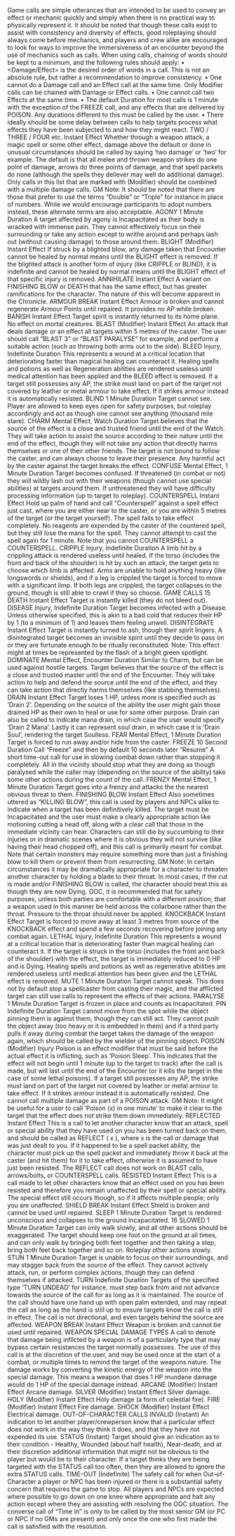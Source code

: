 Game calls are simple utterances that are intended to be used to convey
an effect or mechanic quickly and simply when there is no practical
way to physically represent it. It should be noted that though these calls
exist to assist with consistency and diversity of effects, good roleplaying
should always come before mechanics, and players and crew alike
are encouraged to look for ways to improve the immersiveness of an
encounter beyond the use of mechanics such as calls.
When using calls, chaining of words should be kept to a minimum, and
the following rules should apply:
• <Modifier><Damage/Effect><Duration> is the desired order
of words in a call. This is not an absolute rule, but rather a
recommendation to improve consistency.
• One cannot do a Damage call and an Effect call at the same time.
Only Modifier calls can be chained with Damage or Effect calls.
• One cannot call two Effects at the same time.
• The default Duration for most calls is 1 minute with the exception
of the FREEZE call, and any effects that are delivered by POISON.
Any durations different to this must be called by the user.
• There ideally should be some delay between calls to help targets
process what effects they have been subjected to and how they
might react.
TWO / THREE / FOUR etc. Instant Effect
Whether through a weapon attack, a magic spell
or some other effect, damage above the default or
done in unusual circumstances should be called
by saying ‘two damage’ or ‘two’ for example.
The default is that all melee and thrown weapon
strikes do one point of damage, arrows do three
points of damage, and that spell packets do none
(although the spells they deliever may well do
additional damage).
Only calls in this list that are marked with
(Modifier) should be combined with a multiple
damage calls.
GM Note: It should be noted that there are those that prefer to use the
terms “Double” or “Triple” for instance in place of numbers. While we
would encourage participants to adopt numbers instead, these alternate
terms are also acceptable.
AGONY 1 Minute Duration
A target affected by agony is Incapacitated as their body is wracked with
immense pain. They cannot effectively focus on their surrounding or
take any action except to writhe around and perhaps lash out (without
causing damage) to those around them.
BLIGHT (Modifier) Instant Effect
If struck by a blighted blow, any damage taken that Encounter cannot
be healed by normal means until the BLIGHT effect is removed. If the
blighted attack is another form of injury (like CRIPPLE or BLIND), it
is indefinite and cannot be healed by normal means until the BLIGHT
effect of that specific injury is removed.
ANNIHILATE Instant Effect
A variant on FINISHING BLOW or DEATH that has the same effect,
but has greater ramifications for the character. The nature of this will
become apparent in the Chronicle.
ARMOUR BREAK Instant Effect
Armour is broken and cannot regenerate Armour Points until repaired.
It provides no AP while broken.
BANISH Instant Effect
Target spirit is instantly returned to its home plane. No effect on mortal
creatures.
BLAST (Modifier) Instant Effect
An attack that deals damage or an effect all targets within 5 metres of
the caster. The user should call “BLAST 3” or “BLAST PARALYSE” for
example, and perform a suitable action (such as throwing both arms out
to the side).
BLEED Injury, Indefinite Duration
This represents a wound at a critical
location that deteriorating faster than
magical healing can counteract it. Healing
spells and potions as well as Regeneration
abilities are rendered useless until medical
attention has been applied and the BLEED
effect is removed.
If a target still possesses any AP, the strike
must land on part of the target not covered
by leather or metal armour to take effect. If
it strikes armour instead it is automatically
resisted.
BLIND 1 Minute Duration
Target cannot see. Player are allowed to keep eyes open for safety
purposes, but roleplay accordingly and act as though one cannot see
anything (thousand mile stare).
CHARM Mental Effect, Watch Duration
Target believes that the source of the effect is a close and trusted friend
until the end of the Watch. They will take action to assist the source
according to their nature until the end of the effect, though they will
not take any action that directly harms themselves or one of their other
friends.
The target is not bound to follow the caster, and can always choose to
leave their presence. Any harmful act by the caster against the target
breaks the effect.
CONFUSE Mental Effect, 1 Minute Duration
Target becomes confused. If threatened (in combat or not) they will
wildly lash out with their weapons (though cannot use special abilities)
at targets around them. If unthreatened they will have difficulty
processing information (up to target to roleplay).
COUNTERSPELL Instant Effect
Hold up palm of hand and call “Counterspell” against a spell effect just
cast, where you are either near to the caster, or you are within 5 metres of
the target (or the target yourself). The spell fails to take effect completely.
No reagents are expended by the caster of the countered spell, but they
still lose the mana for the spell. They cannot attempt to cast the spell
again for 1 minute.
Note that you cannot COUNTERSPELL a COUNTERSPELL.
CRIPPLE Injury, Indefinite Duration
A limb hit by a crippling attack is rendered useless until healed. If the
torso (includes the front and back of the shoulder) is hit by such an
attack, the target gets to choose which limb is affected. Arms are unable
to hold anything heavy (like longswords or shields), and if a leg is
crippled the target is forced to move with a significant limp. If both legs
are crippled, the target collapses to the ground, though is still able to
crawl if they so choose.
GAME CALLS
15
DEATH Instant Effect
Target is instantly killed (they do not bleed out).
DISEASE Injury, Indefinite Duration
Target becomes infected with a Disease. Unless otherwise specified, this
is akin to a bad cold that reduces their HP by 1 (to a minimum of 1) and
leaves them feeling unwell.
DISINTEGRATE Instant Effect
Target is instantly turned to ash, though their spirit lingers. A
disintegrated target becomes an invisible spirit until they decide to
pass on or they are fortunate enough to be ritually reconstituted. Note:
This effect might at times be represented by the flash of a bright green
spotlight.
DOMINATE Mental Effect, Encounter Duration
Similar to Charm, but can be used against hostile targets. Target believes
that the source of the effect is a close and trusted master until the end
of the Encounter. They will take action to help and defend the source
until the end of the effect, and they can take action that directly harms
themselves (like stabbing themselves).
DRAIN Instant Effect
Target loses 1 HP, unless more is specified such
as ‘Drain 2’. Depending on the source of the
ability the user might gain those drained HP as
their own to heal or use for some other purpose.
Drain can also be called to indicate mana drain,
in which case the user would specify ‘Drain 2
Mana’.
Lastly it can represent soul drain, in which case
it is ‘Drain Soul’, rendering the target Soulless.
FEAR Mental Effect, 1 Minute Duration
Target is forced to run away and/or hide from the caster.
FREEZE 10 Second Duration
Call “Freeze” and then by default 10 seconds later “Resume” A short
time-out call for use in slowing combat down rather than stopping it
completely. All in the vicinity should stop what they are doing as though
paralysed while the caller may (depending on the source of the ability)
take some other actions during the count of the call.
FRENZY Mental Effect, 1 Minute Duration
Target goes into a frenzy and attacks the the nearest obvious threat to
them.
FINISHING BLOW Instant Effect
Also sometimes uttered as “KILLING BLOW”, this call is used by players
and NPCs alike to indicate when a target has been definitively killed.
The target must be Incapacitated and the user
must make a clearly appropriate action like
motioning cutting a head off, along with a
clear call that those in the immediate vicinity
can hear.
Characters can still die by succumbing to
their injuries or in dramatic scenes where it
is obvious they will not survive (like having
their head chopped off), and this call is
primarily meant for combat.
Note that certain monsters may require
something more than just a finishing blow to
kill them or prevent them from resurrecting.
GM Note: In certain circumstances it may be dramatically appropriate
for a character to threaten another character by holding a blade to their
throat. In most cases, if the cut is made and/or FINISHING BLOW is
called, the character should treat this as though they are now Dying.
OOC, it is recommended that for safety purposes, unless both parties are
comfortable with a different position, that a weapon used in this manner
be held across the collarbone rather than the throat. Pressure to the throat
should never be applied.
KNOCKBACK Instant Effect
Target is forced to move away at least 3 metres from source of the
KNOCKBACK effect and spend a few seconds recovering before joining
any combat again.
LETHAL Injury, Indefinite Duration
This represents a wound at a critical location that is deteriorating faster
than magical healing can counteract it. If the target is struck in the torso
(includes the front and back of the shoulder) with the effect, the target is
immediately reduced to 0 HP and is Dying. Healing spells and potions as
well as regenerative abilities are rendered useless until medical attention
has been given and the LETHAL effect is removed.
MUTE 1 Minute Duration
Target cannot speak. This does not by default stop a spellcaster from
casting their magic, and the afflicted target can still use calls to represent
the effects of their actions.
PARALYSE 1 Minute Duration
Target is frozen in place and counts as Incapacitated.
PIN Indefinite Duration
Target cannot move from the spot while the object pinning them is
against them, though they can still act. They cannot push the object
away (too heavy or it is embedded in them) and if a third party pulls it
away during combat the target takes the damage of the weapon again,
which should be called by the wielder of the pinning object.
POISON (Modifier) Injury
Poison is an effect modifier that must be
said before the actual effect it is inflicting,
such as ‘Poison Sleep’. This indicates that
the effect will not begin until 1 minute (up
to the target to track) after the call is made,
but will last until the end of the Encounter
(or it kills the target in the case of some
lethal poisons).
If a target still possesses any AP, the strike
must land on part of the target not covered
by leather or metal armour to take effect. If
it strikes armour instead it is automatically
resisted. One cannot call multiple damage
as part of a POISON attack.
GM Note: It might be useful for a user to call ‘Poison (x) in one minute’
to make it clear to the target that the effect does not strike them down
immediately.
REFLECTED Instant Effect
This is a call to let another character know that an attack, spell or special
ability that they have used on you has been turned back on them, and
should be called as REFLECT ( x ), where x is the call or damage that
was just dealt to you.
If it happened to be a spell packet ability, the character must pick up the
spell packet and immediately throw it back at the caster (and hit them)
for it to take effect, otherwise it is assumed to have just been resisted.
The REFLECT call does not work on BLAST calls, arrows/bolts, or
COUNTERSPELL calls.
RESISTED Instant Effect
This is a call made to let other characters know that an effect used on
you has been resisted and therefore you remain unaffected by their spell
or special ability. The special effect still occurs though, so if it affects
multiple people; only you are unaffected.
SHIELD BREAK Instant Effect
Shield is broken and cannot be used until repaired.
SLEEP 1 Minute Duration
Target is rendered unconscious and collapses to the ground Incapacitated.
16
SLOWED 1 Minute Duration
Target can only walk slowly, and all other actions should be exaggerated.
The target should keep one foot on the ground at all times, and can only
walk by bringing both feet together and then taking a step, bring both
feet back together and so on. Roleplay other actions slowly.
STUN 1 Minute Duration
Target is unable to focus on their surroundings, and may stagger back
from the source of the effect. They cannot actively attack, run, or perform
complex actions, though they can defend themselves if attacked.
TURN Indefinite Duration
Targets of the specified type ‘TURN UNDEAD’ for instance, must step
back from and not advance towards the source of the call for as long as it
is maintained. The source of the call should have one hand up with open
palm extended, and may repeat the call as long as the hand is still up to
ensure targets know the call is still in effect. The call is not directional,
and even targets behind the source are affected.
WEAPON BREAK Instant Effect
Weapon is broken and cannot be used until repaired.
WEAPON SPECIAL DAMAGE TYPES
A call to denote that damage being inflicted
by a weapon is of a particularly type that
may bypass certain resistances the target
normally possesses. The use of this call is at
the discretion of the user, and may be used
once at the start of a combat, or multiple
times to remind the target of the weapons
nature.
The damage works by converting the
kinetic energy of the weapon into the
special damage. This means a weapon that
does 1 HP mundane damage would do 1
HP of the special damage instead.
ARCANE (Modifier) Instant Effect
Arcane damage.
SILVER (Modifier) Instant Effect
Silver damage.
HOLY (Modifier) Instant Effect
Holy damage (a form of celestial fire).
FIRE (Modifier) Instant Effect
Fire damage.
SHOCK (Modifier) Instant Effect
Electrical damage.
OUT-OF-CHARACTER CALLS
INVALID (Instant)
An indication to let another player/crewperson know that a particular
effect does not work in the way they think it does, and that they have
not expended its use.
STATUS (Instant)
Target should give an indication as to their condition - Healthy,
Wounded (about half health), Near-death, and at their discretion
additional information that might not be obvious to the player but
would be to their character. If a target thinks they are being targeted
with the STATUS call too often, then they are allowed to ignore the extra
STATUS calls.
TIME-OUT (Indefinite)
The safety call for when Out-of-Character
a player or NPC has been injured or there
is a substantial safety concern that requires
the game to stop.
All players and NPCs are expected where
possible to go down on one knee where
appropriate and halt any action except
where they are assisting with resolving the
OOC situation.
The converse call of “Time In” is only to
be called by the most senior GM (or PC or
NPC if no GMs are present) and only once
the one who first made the call is satisfied
with the resolution.